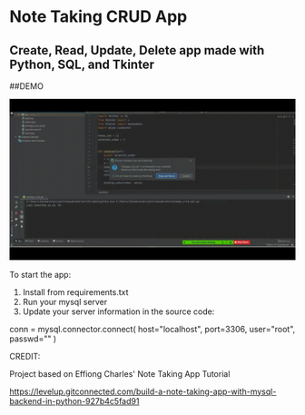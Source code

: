 # Note Taking CRUD App
## Create, Read, Update, Delete app made with Python, SQL, and Tkinter
##DEMO

![grab-landing-page](https://github.com/SamuelAlmanza/note_taking_app/blob/master/NotesCRUD.gif)

To start the app:
1. Install from requirements.txt 
2. Run your mysql server 
3. Update your server information in the source code:

conn = mysql.connector.connect(
  host="localhost",
  port=3306,
  user="root",
  passwd=""
)


CREDIT:

Project based on Effiong Charles' Note Taking App Tutorial 

https://levelup.gitconnected.com/build-a-note-taking-app-with-mysql-backend-in-python-927b4c5fad91
